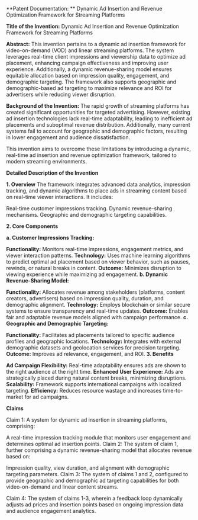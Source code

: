 **Patent Documentation: **
Dynamic Ad Insertion and Revenue Optimization Framework for Streaming Platforms

**Title of the Invention:**
Dynamic Ad Insertion and Revenue Optimization Framework for Streaming Platforms

**Abstract:**
This invention pertains to a dynamic ad insertion framework for video-on-demand (VOD) and linear streaming platforms. The system leverages real-time client impressions and viewership data to optimize ad placement, enhancing campaign effectiveness and improving user experience. Additionally, a dynamic revenue-sharing model ensures equitable allocation based on impression quality, engagement, and demographic targeting. The framework also supports geographic and demographic-based ad targeting to maximize relevance and ROI for advertisers while reducing viewer disruption.

**Background of the Invention:**
The rapid growth of streaming platforms has created significant opportunities for targeted advertising. However, existing ad insertion technologies lack real-time adaptability, leading to inefficient ad placements and suboptimal revenue distribution. Additionally, many current systems fail to account for geographic and demographic factors, resulting in lower engagement and audience dissatisfaction.

This invention aims to overcome these limitations by introducing a dynamic, real-time ad insertion and revenue optimization framework, tailored to modern streaming environments.

**Detailed Description of the Invention**

**1. Overview**
The framework integrates advanced data analytics, impression tracking, and dynamic algorithms to place ads in streaming content based on real-time viewer interactions. It includes:

Real-time customer impressions tracking.
Dynamic revenue-sharing mechanisms.
Geographic and demographic targeting capabilities.

**2. Core Components**

**a. Customer Impressions Tracking:**

**Functionality:**
Monitors real-time impressions, engagement metrics, and viewer interaction patterns.
**Technology:** 
Uses machine learning algorithms to predict optimal ad placement based on viewer behavior, such as pauses, rewinds, or natural breaks in content.
**Outcome:**
Minimizes disruption to viewing experience while maximizing ad engagement.
**b. Dynamic Revenue-Sharing Model:**

**Functionality:** 
Allocates revenue among stakeholders (platforms, content creators, advertisers) based on impression quality, duration, and demographic alignment.
**Technology:** 
Employs blockchain or similar secure systems to ensure transparency and real-time updates.
**Outcome:** 
Enables fair and adaptable revenue models aligned with campaign performance.
**c. Geographic and Demographic Targeting:**

**Functionality:** 
Facilitates ad placements tailored to specific audience profiles and geographic locations.
**Technology:** 
Integrates with external demographic datasets and geolocation services for precision targeting.
**Outcome:** 
Improves ad relevance, engagement, and ROI.
**3. Benefits**

**Ad Campaign Flexibility:** 
Real-time adaptability ensures ads are shown to the right audience at the right time.
**Enhanced User Experience:** 
Ads are strategically placed during natural content breaks, minimizing disruptions.
**Scalability:** 
Framework supports international campaigns with localized targeting.
**Efficiency:** 
Reduces resource wastage and increases time-to-market for ad campaigns.

**Claims**

Claim 1:
A system for dynamic ad insertion in streaming platforms, comprising:

A real-time impression tracking module that monitors user engagement and determines optimal ad insertion points.
Claim 2:
The system of claim 1, further comprising a dynamic revenue-sharing model that allocates revenue based on:

Impression quality, view duration, and alignment with demographic targeting parameters.
Claim 3:
The system of claims 1 and 2, configured to provide geographic and demographic ad targeting capabilities for both video-on-demand and linear content streams.

Claim 4:
The system of claims 1-3, wherein a feedback loop dynamically adjusts ad prices and insertion points based on ongoing impression data and audience engagement analytics.




